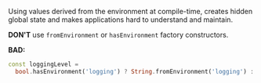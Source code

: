 Using values derived from the environment at compile-time, creates
hidden global state and makes applications hard to understand and maintain.

**DON'T** use `fromEnvironment` or `hasEnvironment` factory constructors.

**BAD:**
```dart
const loggingLevel =
  bool.hasEnvironment('logging') ? String.fromEnvironment('logging') : null;
```
